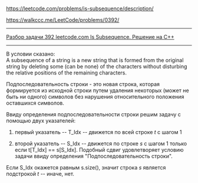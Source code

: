 https://leetcode.com/problems/is-subsequence/description/

https://walkccc.me/LeetCode/problems/0392/

__________

[Разбор задачи 392 leetcode.com Is Subsequence. Решение на C++](https://www.youtube.com/watch?v=J8ii90nFNKQ)

__________

В условии сказано:  
A subsequence of a string is a new string that is formed from the original string by deleting some (can be none) of the characters without disturbing the relative positions of the remaining characters. 

Подпоследовательность строки - это новая строка, которая формируется из исходной строки путем удаления некоторых (может не быть ни одного) символов без нарушения относительного положения оставшихся символов.

Ввиду определения подпоследовательности строки решим задачу с помощью двух указателей: 

1. первый указатель -- T_Idx -- движется по всей строке $t$ с шагом 1

2. второй указатель -- S_Idx -- движется по строке $s$ с шагом 1 только если t[T_Idx] == s[S_Idx].
Подобный сдвиг удовлетворяет условию задачи ввиду определения "Подпоследовательность строки".


Если S_Idx окажется равным s.size(), значит строка $s$ является подстрокой $t$ -- иначе, нет. 

